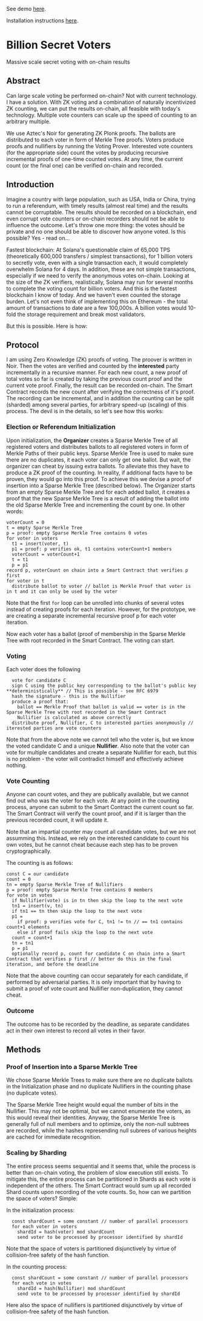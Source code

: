 See demo [here](./demo/README.md).

Installation instructions [here](./HOWTO.md).

# Billion Secret Voters
Massive scale secret voting with on-chain results

## Abstract

Can large scale voting be performed on-chain? Not with current technology. I have a solution. With ZK voting and a combination of naturally incentivized ZK counting, we can put the results on-chain, all feasible with 
today's technology. Multiple vote counters can scale up the speed of counting to an arbitrary multiple.

We use Aztec's Noir for generating ZK Plonk proofs. The ballots are distributed to each voter in form of Merkle Tree proofs. Voters produce proofs and nullifiers by running the Voting Prover. Interested vote counters 
(for the appropriate side) count the votes by producing recursive incremental proofs of one-time counted votes. At any time, the current count (or the final one) can be verified on-chain and recorded.

## Introduction

Imagine a country with large population, such as USA, India or China, trying to run a referendum, with timely results (almost real time) and the results cannot be corruptable. The results should be recorded on a 
blockchain, end even corrupt vote counters or on-chain recorders should not be able to influence the outcome. Let's throw one more thing: the votes should be private and no one should be able to discover how anyone 
voted. Is this possible? Yes - read on...

Fastest blockchain: At Solana's questionable claim of 65,000 TPS (theoretically 600,000 transfers / simplest transactions), for 1 billion voters to secretly vote, even with a single transaction each, it would completely
overwhelm Solana for 4 days. In addition, these are not simple transactions, especially if we need to verify the anonymous votes on-chain. Looking at the size of the ZK verifiers, realistically, Solana may run for 
several months to complete the voting count for billion voters. And this is the fastest blockchain I know of today. And we haven't even counted the storage burden. Let's not even think of implementing this on Ethereum -
the total amount of transactions to date are a few 100,000s. A billion votes would 10-fold the storage requirement and break most validators.

But this is possible. Here is how:

## Protocol

I am using Zero Knowledge (ZK) proofs of voting. The proover is written in Noir. Then the votes are verified and counted by the **interested** party incrementally in a recursive manner. For each new count, a new proof of total votes so far is created by taking the previous count proof and the current vote proof. Finally, the result can be recorded on-chain. The Smart Contract records the new count after verifying the correctness of it's proof. The recording can be incremental, and in addition the counting can be split (sharded) among several parties, for arbitrary speed-up (scaling) of this process. The devil is in the details, so let's see how this works:

### Election or Referendum Initialization

Upon initialization, the **Organizer** creates a Sparse Merkle Tree of all registered voters and distributes ballots to all registered voters in form of Merkle Paths of their public keys.
Sparse Merkle Tree is used to make sure there are no duplicates, it each voter can only get one ballot. But wait, the organizer can cheat by issuing extra ballots. To alleviate this they
have to produce a ZK proof of the counting. In reality, if additional facts have to be proven, they would go into this proof.
To achieve this we devise a proof of insertion into a Sparse Merkle Tree (described below). The Organizer starts from an empty Sparse Merkle Tree and for each added ballot, it creates a proof that the new Sparse Merkle Tree is a result
of adding the ballot into the old Sparse Merkle Tree and incrementing the count by one. In other words:
```
voterCount = 0
t = empty Sparse Merkle Tree
p = proof: empty Sparse Merkle Tree contains 0 votes
for voter in voters
  t1 = insert(voter, t)
  p1 = proof: p verifies ok, t1 contains voterCount+1 members
  voterCount = voterCount+1
  t = t1
  p = p1
record p, voterCount on chain into a Smart Contract that verifies p first
for voter in t
  distribute ballot to voter // ballot is Merkle Proof that voter is in t and it can only be used by the voter
```

Note that the first ```for``` loop can be unrolled into chunks of several votes instead of creating proofs for each iteration. 
However, for the prototype, we are creating a separate incremental recursive proof p for each voter iteration. 

Now each voter has a ballot (proof of membership in the Sparse Merkle Tree with root recorded in the Smart Contract. The voting can start.

### Voting

Each voter does the following
```
  vote for candidate C
  sign C using the public key corresponding to the ballot's public key **deterministically** // This is possible - see RFC 6979
  hash the signature - this is the Nullifier
  produce a proof that:
    ballot == Merkle Proof that ballot is valid == voter is in the Sparse Merkle Tree with root recorded in the Smart Contract
    Nullifier is calculated as above correctly
  distribute proof, Nullifier, C to interested parties anonymously // iterested parties are vote counters
```

Note that from the above note we cannot tell who the voter is, but we know the voted candidate C and a unique **Nullifier**.
Also note that the voter can vote for multiple candidates and create a separate Nullifier for each, but this is no problem - the voter
will contradict himself and effectively achieve nothing.

### Vote Counting

Anyone can count votes, and they are publically available, but we cannot find out who was the voter for each vote.
At any point in the counting process, anyone can submit to the Smart Contract the current count so far.
The Smart Contract will verify the count proof, and if it is larger than the previous recorded count, it will update it.

Note that an impartial counter may count all candidate votes, but we are not assumming this.
Instead, we rely on the interested candidate to count his own votes, but he cannot cheat because each step has to
be proven cryptographically.

The counting is as follows:
```
const C = our candidate
count = 0
tn = empty Sparse Merkle Tree of Nullifiers
p = proof: empty Sparse Merkle Tree contains 0 members
for vote in votes
  if Nullifier(vote) is in tn then skip the loop to the next vote
  tn1 = insert(v, tn)
  if tn1 == tn then skip the loop to the next vote
  p1 = 
    if proof: p verifies vote for C, tn1 != tn // == tn1 contains count+1 elements
    else if proof fails skip the loop to the next vote
  count = count+1
  tn = tn1
  p = p1
  optionally record p, count for candidate C on chain into a Smart Contract that verifies p first // better do this in the final iteration, and before the deadline
```

Note that the above counting can occur separately for each candidate, if performed by adversarial parties.
It is only important that by having to submit a proof of vote count and Nullifier non-duplication, they cannot cheat.

### Outcome

The outcome has to be recorded by the deadline, as separate candidates act in their own interest to record all votes in their favor.

## Methods

### Proof of Insertion into a Sparse Merkle Tree

We chose Sparse Merkle Trees to make sure there are no duplicate ballots in the Initialization phase and no duplicate Nullifiers in the
counting phase (no duplicate votes).

The Sparse Merkle Tree height would equal the number of bits in the Nullifier. This may not be optimal, but we cannot enumerate the voters,
as this would reveal their identities. Anyway, the Sparse Merkle Tree is generally full of null members and to optimize, only the non-null subtrees are
recorded, while the hashes represending null subrees of various heights are cached for immediate recognition.

### Scaling by Sharding

The entire process seems sequential and it seems that, while the process is better than on-chain voting, the problem of slow execution still exists.
To mitigate this, the entire process can be partitioned in Shards as each vote is independent of the others. The Smart Contract would sum up all recorded
Shard counts upon recording of the vote counts. So, how can we partition the space of voters? Simple:

In the initialization process:
```
  const shardCount = some constant // number of parallel processors
  for each voter in voters
    shardId = hash(voter) mod shardCount
    send voter to be processed by processor identified by shardId
```
Note that the space of voters is partitioned disjunctively by virtue of collision-free safety of the hash function.

In the counting process:
```
  const shardCount = some constant // number of parallel processors
  for each vote in votes
    shardId = hash(Nullifier) mod shardCount
    send vote to be processed by processor identified by shardId
```
Here also the space of nullifiers is partitioned disjunctively by virtue of collision-free safety of the hash function.
